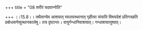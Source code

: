 +++
title = "08 शरीरं यदवाप्नोति"

+++
।।15.8।। तथैतान्येव आशयात् स्वलयस्थानात् गृहीत्वा संयाति विषयदेशं
प्रतिगच्छति प्रबोधसर्गव्युत्थानकालेषु। तत्र दृष्टान्तः।
वायुर्गन्धानिवाशयात्। गन्धाशयात्पुष्पात्।
